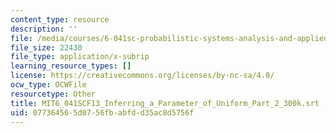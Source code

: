 ```yaml
---
content_type: resource
description: ''
file: /media/courses/6-041sc-probabilistic-systems-analysis-and-applied-probability-fall-2013/077364565d0756fbabfdd35ac8d5756f_MIT6_041SCF13_Inferring_a_Parameter_of_Uniform_Part_2_300k.vtt
file_size: 22430
file_type: application/x-subrip
learning_resource_types: []
license: https://creativecommons.org/licenses/by-nc-sa/4.0/
ocw_type: OCWFile
resourcetype: Other
title: MIT6_041SCF13_Inferring_a_Parameter_of_Uniform_Part_2_300k.srt
uid: 07736456-5d07-56fb-abfd-d35ac8d5756f
---
```

